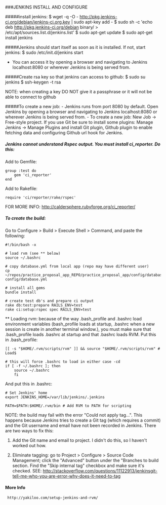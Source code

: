 ###JENKINS INSTALL AND CONFIGURE

#####install jenkins:
	$ wget -q -O - http://pkg.jenkins-ci.org/debian/jenkins-ci.org.key | sudo apt-key add -
	$ sudo sh -c 'echo deb http://pkg.jenkins-ci.org/debian binary/ > /etc/apt/sources.list.d/jenkins.list'
	$ sudo apt-get update
	$ sudo apt-get install jenkins

#####Jenkins should start itself as soon as it is installed. If not, start jenkins:
	$	sudo /etc/init.d/jenkins start

-  You can access it by opening a browser and navigating to Jenkins localhost:8080 or wherever Jenkins is being served from.
	
#####Create rsa key so that jenkins can access to github:
	$ sudo su jenkins
	$ ssh-keygen -t rsa

NOTE: when creating a key DO NOT give it a passphrase or it will not be able to connect to github

#####To create a new job:
	- Jenkins runs from port 8080 by default. Open Jenkins by opening a browser and navigating to Jenkins localhost:8080 or wherever Jenkins is being served from.
	- To create a new job: New Job -> Free-style project. If you use Git be sure to install some plugins: Manage Jenkins -> Manage Plugins and install Git plugin, Github plugin to enable fetching data and configuring Github url hook for Jenkins. 

##### Jenkins cannot understand Rspec output. You must install ci_reporter. Do this:

Add to Gemfile:

	group :test do
		gem 'ci_reporter'
	end

Add to Rakefile:

	require 'ci/reporter/rake/rspec'

FOR MORE INFO: http://caldersphere.rubyforge.org/ci_reporter/

##### To create the build:

Go to Configure > Build > Execute Shell > Command, and paste the following:

	#!/bin/bash -x
	
	# load rvm (see ** below)
	source ~/.bashrc                           
	
	# copy database.yml from local app (repo may have different user)
	cp ~/repos/practice_proposal_app_REPO/practice_proposal_app/config/database.yml config/database.yml
	
	# install all gems
	bundle install
	
	# create test db's and prepare ci output
	rake db:test:prepare RAILS_ENV=test
	rake ci:setup:rspec spec RAILS_ENV=test

** Loading rvm: because of the way .bash_profile and .bashrc load environment variables (bash_profile loads at startup, .bashrc when a new session is create in another terminal window.), you must make sure that .bash_profile loads .bashrc at startup and that .bashrc loads RVM. Put this in .bash_profile:

	[[ -s "$HOME/.rvm/scripts/rvm" ]] && source "$HOME/.rvm/scripts/rvm" # Load$
	
	# this will force .bashrc to load in either case -cd
	if [ -f ~/.bashrc ]; then
		source ~/.bashrc
		fi

And put this in .bashrc:

	# Set Jenkins' home
	export JENKINS_HOME=/var/lib/jenkins/.jenkins

	PATH=$PATH:$HOME/.rvm/bin # Add RVM to PATH for scripting 

NOTE: the build may fail with the error "Could not apply tag...". This happens because
Jenkins tries to create a Git tag (which requires a commit) and the Git username and email
have not been recorded in Jenkins. There are two ways to fix this:

1. Add the Git name and email to project. I didn't do this, so I haven't worked out how.

2. Eliminate tagging: go to Project > Configure > Source Code Management; click the "Advanced" button under the "Branches to build section. Find the "Skip internal tag" checkbox and make sure it's checked. 
	 SEE: http://stackoverflow.com/questions/11122913/jenkinsgit-tell-me-who-you-are-error-why-does-it-need-to-tag

#### More Info

	 http://yakiloo.com/setup-jenkins-and-rvm/
 
